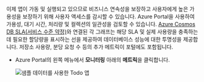 이제 앱이 가동 및 실행되고 있으므로 비즈니스 연속성을 보장하고 사용자에게 높은 가용성을 보장하기 위해 사용자 액세스를 감시할 수 있습니다. Azure Portal을 사용하여 가용성, 대기 시간, 처리량 및 컬렉션의 일관성을 검토할 수 있습니다. [Azure Cosmos DB SLA(서비스 수준 약정)](https://azure.microsoft.com/support/legal/sla/documentdb/)와 연결된 각 그래프는 해당 SLA 및 실제 사용량을 충족하는 데 필요한 할당량을 표시하는 선을 제공하여 데이터베이스 성능에 대한 투명성을 제공합니다. 저장소 사용량, 분당 요청 수 등의 추가 메트릭이 포털에도 포함됩니다.

* Azure Portal의 왼쪽 메뉴에서 **모니터링** 아래의 **메트릭**을 클릭합니다.

   ![샘플 데이터를 사용한 Todo 앱](./media/cosmos-db-tutorial-review-slas/azure-cosmosdb-portal-metrics-slas.png)